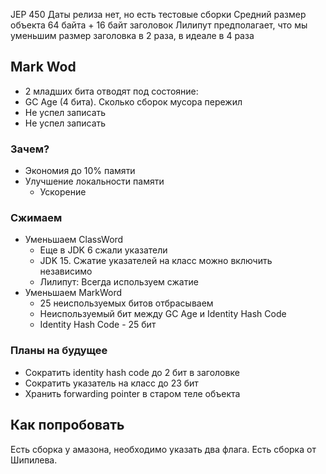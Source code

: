 JEP 450
Даты релиза нет, но есть тестовые сборки
Средний размер объекта 64 байта + 16 байт заголовок
Лилипут предполагает, что мы уменьшим размер заголовка в 2 раза, в идеале в 4 раза
## Mark Wod
- 2 младших бита отводят под состояние:
- GC Age (4 бита). Сколько сборок мусора пережил
- Не успел записать
- Не успел записать
### Зачем?
- Экономия до 10% памяти
- Улучшение локальности памяти
	- Ускорение

### Сжимаем
- Уменьшаем ClassWord
	- Еще в JDK 6 сжали указатели
	- JDK 15. Сжатие указателей на класс можно включить независимо
	- Лилипут: Всегда используем сжатие
- Уменьшаем MarkWord
	- 25 неиспользуемых битов отбрасываем
	- Неиспользуемый бит между GC Age и Identity Hash Code
	- Identity Hash Code - 25 бит

### Планы на будущее
- Сократить identity hash code до 2 бит в заголовке
- Сократить указатель на класс до 23 бит
- Хранить forwarding pointer в старом теле объекта

## Как попробовать
Есть сборка у амазона, необходимо указать два флага. Есть сборка от Шипилева.